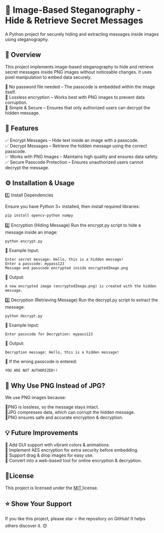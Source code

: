 #  🔐 Image-Based Steganography - Hide & Retrieve Secret Messages

A Python project for securely hiding and extracting messages inside images using steganography.

## 📌 Overview

This project implements image-based steganography to hide and retrieve secret messages inside PNG images without noticeable changes. It uses pixel manipulation to embed data securely.

🔹 No password file needed – The passcode is embedded within the image itself.\
🔹 Lossless encryption – Works best with PNG images to prevent data corruption.\
🔹 Simple & Secure – Ensures that only authorized users can decrypt the hidden message.


## 🚀 Features

✅ Encrypt Messages – Hide text inside an image with a passcode.\
✅ Decrypt Messages – Retrieve the hidden message using the correct passcode.\
✅ Works with PNG Images – Maintains high quality and ensures data safety.\
✅ Secure Passcode Protection – Ensures unauthorized users cannot decrypt the message.


## ⚙️ Installation & Usage


1️⃣ Install Dependencies

Ensure you have Python 3+ installed, then install required libraries:
```bash 
pip install opencv-python numpy
```
2️⃣ Encryption (Hiding Message)
Run the encrypt.py script to hide a message inside an image:
```
python encrypt.py
```
🔹 Example Input:
```
Enter secret message: Hello, this is a hidden message!
Enter a passcode: mypass123
Message and passcode encrypted inside encryptedImage.png
```
🔹 Output:
```
A new encrypted image (encryptedImage.png) is created with the hidden message.

```
3️⃣ Decryption (Retrieving Message)
Run the decrypt.py script to extract the message:
```
python decrypt.py
```
🔹 Example Input:

```
Enter passcode for Decryption: mypass123
```
🔹 Output:

```
Decryption message: Hello, this is a hidden message!
```
🔹 If the wrong passcode is entered:
```
YOU ARE NOT AUTHORIZED!!
```
## 📌 Why Use PNG Instead of JPG?

We use PNG images because:

🔹PNG is lossless, so the message stays intact.\
🔹JPG compresses data, which can corrupt the hidden message.\
🔹PNG ensures safe and accurate encryption & decryption.

## 💡 Future Improvements
🔹 Add GUI support with vibrant colors & animations.\
🔹 Implement AES encryption for extra security before embedding.\
🔹 Support drag & drop images for easy use.\
🔹 Convert into a web-based tool for online encryption & decryption.
## 📜License

This project is licensed under the [MIT ](license)license.
## ⭐ Show Your Support
If you like this project, please star ⭐ the repository on GitHub! It helps others discover it. 😊
